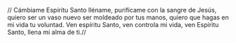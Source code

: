 // Cámbiame Espíritu Santo lléname, 
purifícame con la sangre de Jesús, 
quiero ser un vaso nuevo ser moldeado por tus manos,
quiero que hagas en mi vida tu voluntad. 
Ven espíritu Santo, ven controla mi vida, 
ven Espíritu Santo, llena mi alma de ti.//